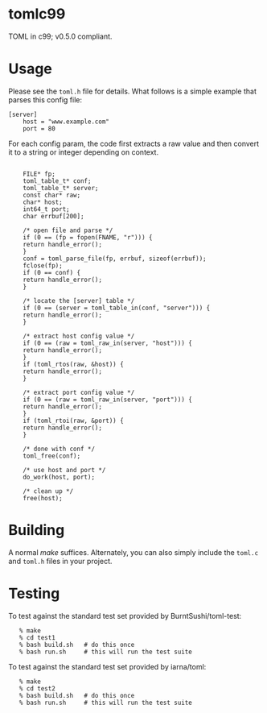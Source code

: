 # tomlc99
TOML in c99; v0.5.0 compliant.


# Usage

Please see the `toml.h` file for details. What follows is a simple example that
parses this config file:

```
[server]
    host = "www.example.com"
    port = 80
```

For each config param, the code first extracts a raw value and then
convert it to a string or integer depending on context.

```

    FILE* fp;
    toml_table_t* conf;
    toml_table_t* server;
    const char* raw;
    char* host;
    int64_t port;
    char errbuf[200];

    /* open file and parse */
    if (0 == (fp = fopen(FNAME, "r"))) {
	return handle_error();
    }
    conf = toml_parse_file(fp, errbuf, sizeof(errbuf));
    fclose(fp);
    if (0 == conf) {
	return handle_error();
    }

    /* locate the [server] table */
    if (0 == (server = toml_table_in(conf, "server"))) {
	return handle_error();
    }

    /* extract host config value */
    if (0 == (raw = toml_raw_in(server, "host"))) {
	return handle_error();
    }
    if (toml_rtos(raw, &host)) {
	return handle_error();
    }

    /* extract port config value */
    if (0 == (raw = toml_raw_in(server, "port"))) {
	return handle_error();
    }
    if (toml_rtoi(raw, &port)) {
	return handle_error();
    }

    /* done with conf */
    toml_free(conf);

    /* use host and port */
    do_work(host, port);

    /* clean up */
    free(host);
```


# Building

A normal *make* suffices. Alternately, you can also simply include the
`toml.c` and `toml.h` files in your project.

# Testing

To test against the standard test set provided by BurntSushi/toml-test:

```
   % make
   % cd test1
   % bash build.sh   # do this once
   % bash run.sh     # this will run the test suite
```


To test against the standard test set provided by iarna/toml:

```
   % make
   % cd test2
   % bash build.sh   # do this once
   % bash run.sh     # this will run the test suite
```

